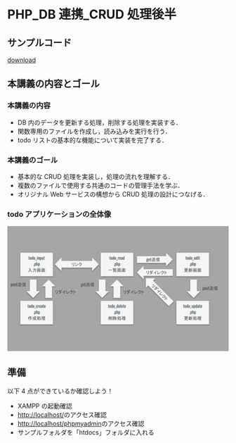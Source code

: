 # PHP_DB 連携\_CRUD 処理後半

## サンプルコード

[download](../../samples/08_php03_sample.zip)

## 本講義の内容とゴール

### 本講義の内容

- DB 内のデータを更新する処理，削除する処理を実装する．
- 関数専用のファイルを作成し，読み込みを実行を行う．
- todo リストの基本的な機能について実装を完了する．

### 本講義のゴール

- 基本的な CRUD 処理を実装し，処理の流れを理解する．
- 複数のファイルで使用する共通のコードの管理手法を学ぶ．
- オリジナル Web サービスの構想から CRUD 処理の設計につなげる．

### todo アプリケーションの全体像

![todoアプリ全体像](./img/php_crud02_app_construct.svg)

## 準備

以下 4 点ができているか確認しよう！

- XAMPP の起動確認
- [http://localhost/](http://localhost/)のアクセス確認
- [http://localhost/phpmyadmin](http://localhost/phpmyadmin)のアクセス確認
- サンプルフォルダを「htdocs」フォルダに入れる
